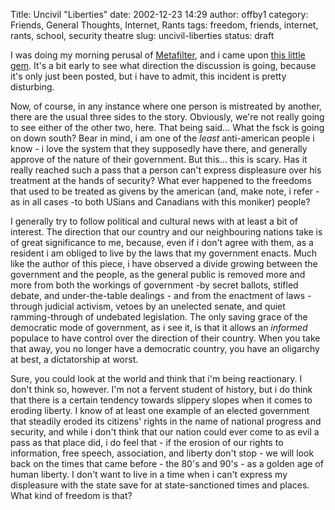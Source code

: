 Title: Uncivil "Liberties"
date: 2002-12-23 14:29
author: offby1
category: Friends, General Thoughts, Internet, Rants
tags: freedom, friends, internet, rants, school, security theatre
slug: uncivil-liberties
status: draft

I was doing my morning perusal of [Metafilter](http://www.metafilter.com/comments.mefi/22481), and i came upon [this little gem](http://www.lewrockwell.com/orig3/monahan1.html). It's a bit early to see what direction the discussion is going, because it's only just been posted, but i have to admit, this incident is pretty disturbing.

Now, of course, in any instance where one person is mistreated by another, there are the usual three sides to the story. Obviously, we're not really going to see either of the other two, here. That being said\... What the fsck is going on down south? Bear in mind, i am one of the *least* anti-american people i know - i love the system that they supposedly have there, and generally approve of the nature of their government. But this\... this is scary. Has it really reached such a pass that a person can't express displeasure over his treatment at the hands of security? What ever happened to the freedoms that used to be treated as givens by the american (and, make note, i refer - as in all cases -to both USians and Canadians with this moniker) people?

I generally try to follow political and cultural news with at least a bit of interest. The direction that our country and our neighbouring nations take is of great significance to me, because, even if i don't agree with them, as a resident i am obliged to live by the laws that my government enacts. Much like the author of this piece, i have observed a divide growing between the government and the people, as the general public is removed more and more from both the workings of government -by secret ballots, stifled debate, and under-the-table dealings - and from the enactment of laws - through judicial activism, vetoes by an unelected senate, and quiet ramming-through of undebated legislation. The only saving grace of the democratic mode of government, as i see it, is that it allows an *informed* populace to have control over the direction of their country. When you take that away, you no longer have a democratic country, you have an oligarchy at best, a dictatorship at worst.

Sure, you could look at the world and think that i'm being reactionary. I don't think so, however. I'm not a fervent student of history, but i do think that there is a certain tendency towards slippery slopes when it comes to eroding liberty. I know of at least one example of an elected government that steadily eroded its citizens' rights in the name of national progress and security, and while i don't think that our nation could ever come to as evil a pass as that place did, i do feel that - if the erosion of our rights to information, free speech, association, and liberty don't stop - we will look back on the times that came before - the 80's and 90's - as a golden age of human liberty. I don't want to live in a time when i can't express my displeasure with the state save for at state-sanctioned times and places. What kind of freedom is that?
